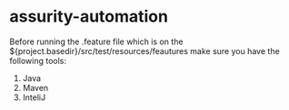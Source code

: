 # assurity-automation

Before running the .feature file which is on the ${project.basedir}/src/test/resources/feautures make sure you have the following tools:
1. Java
2. Maven
3. InteliJ
